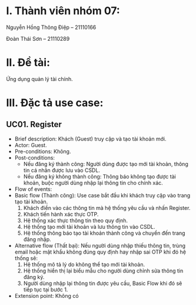 # I. Thành viên nhóm 07:
Nguyễn Hồng Thông Điệp – 21110166

Đoàn Thái Sơn – 21110289

# II. Đề tài: 
Ứng dụng quản lý tài chính.

# III. Đặc tả use case:


## UC01. Register
- Brief description: Khách (Guest)  truy cập và tạo tài khoản mới.
- Actor: Guest.
- Pre-conditions: Không. 
- Post-conditions: 
  * Nếu đăng ký thành công: Người dùng được tạo mới tài khoản, thông tin cá nhân được lưu vào CSDL.
  * Nếu đăng ký không thành công: Thông báo không tạo được tài khoản, buộc người dùng nhập lại thông tin cho chính xác.
- Flow of events: 
- Basic flow (Thành công): 
  Use case bắt đầu khi khách truy cập vào trang tạo tài khoản.
  1. Khách điền vào các thông tin mà hệ thống yêu cầu và nhấn Register.
  2. Khách tiến hành xác thực OTP.
  3. Hệ thống xác thực thông tin theo quy định.
  4. Hệ thống tạo mới tài khoản và lưu thông tin vào CSDL.
  5. Hệ thống thông báo tạo tài khoản thành công và chuyển đến trang đăng nhập.
- Alternative flow (Thất bại): 
  Nếu người dùng nhập thiếu thông tin, trùng email hoặc mật khẩu không đúng quy định hay nhập sai OTP  khi đó hệ thống sẽ:
  1. Hệ thống mô tả lý do không thể tạo mới tài khoản.
  2. Hệ thống hiển thị lại biểu mẫu cho người dùng chỉnh sửa thông tin đăng ký.
  3. Người dùng nhập lại thông tin được yêu cầu, Basic Flow khi đó sẽ tiếp tục tại bước 1.
- Extension point: Không có
